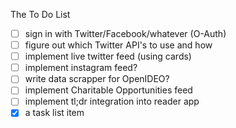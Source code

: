 The To Do List

- [ ] sign in with Twitter/Facebook/whatever (O-Auth)
- [ ] figure out which Twitter API's to use and how
- [ ] implement live twitter feed (using cards)
- [ ] implement instagram feed?
- [ ] write data scrapper for OpenIDEO?
- [ ] implement Charitable Opportunities feed
- [ ] implement tl;dr integration into reader app
- [x] a task list item
